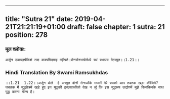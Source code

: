 
---
title: "Sutra 21"
date: 2019-04-21T21:21:19+01:00
draft: false
chapter: 1
sutra: 21
position: 278
---
### मूल श्लोकः:
```
अर्जुन उवाचहृषीकेशं तदा वाक्यमिदमाह महीपते।सेनयोरुभयोर्मध्ये रथं स्थापय मेऽच्युत।।1.21।।

```

### Hindi Translation By Swami Ramsukhdas
```
।।1.21  1.22।।अर्जुन बोले  हे अच्युत दोनों सेनाओंके मध्यमें मेरे रथको आप तबतक खड़ा कीजिये? जबतक मैं युद्धक्षेत्रमें खड़े हुए इन युद्धकी इच्छावालोंको देख न लूँ कि इस युद्धरूप उद्योगमें मुझे किनकिनके साथ युद्ध करना योग्य है।

```

